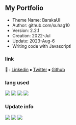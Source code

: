 ## My Portfolio
- Theme Name: BarakaUI
- Author: github.com/suhag10
- Version: 2.2.1
- Creation: 2022-Jul
- Update: 2023-Aug-6
- Writing code with Javascript!

### link
&#128279;  : [Linkedin](https://www.linkedin.com/in/suhag11/ "Linkedin") &#10625; [Twitter](https://twitter.com/suhag41 "Twitter") &#10625; [Github](https://github.com/suhag10 "Github")

### lang used
 ![](https://img.shields.io/badge/HTML5-gray?logo=html5) ![](https://img.shields.io/badge/CSS3-gray?logo=css3) ![](https://img.shields.io/badge/SASS-gray?logo=sass) ![](https://img.shields.io/badge/Javascript-gray?logo=javascript)

### Update info
![](https://img.shields.io/badge/Creation-Jul%202022-green) ![](https://img.shields.io/badge/Update-Aug%202023-teal) ![](https://img.shields.io/badge/Version-v2.2.1-blue)
